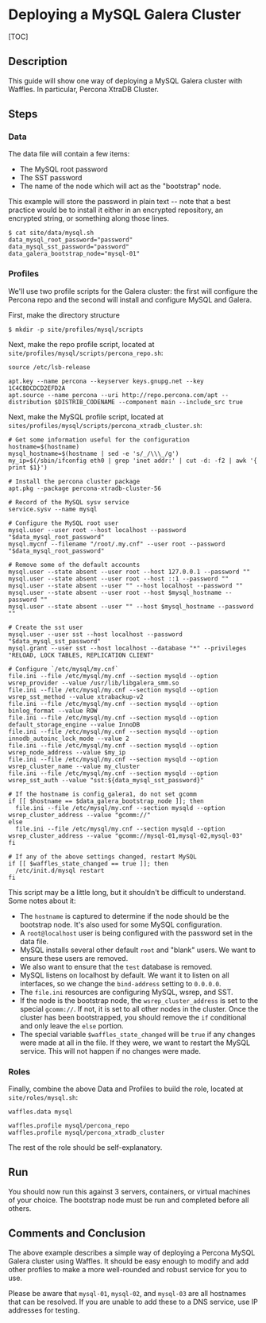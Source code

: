 # Deploying a MySQL Galera Cluster

[TOC]

## Description

This guide will show one way of deploying a MySQL Galera cluster with Waffles. In particular, Percona XtraDB Cluster.

## Steps

### Data

The data file will contain a few items:

* The MySQL root password
* The SST password
* The name of the node which will act as the "bootstrap" node.

This example will store the password in plain text -- note that a best practice would be to install it either in an encrypted repository, an encrypted string, or something along those lines.

```shell
$ cat site/data/mysql.sh
data_mysql_root_password="password"
data_mysql_sst_password="password"
data_galera_bootstrap_node="mysql-01"
```

### Profiles

We'll use two profile scripts for the Galera cluster: the first will configure the Percona repo and the second will install and configure MySQL and Galera.

First, make the directory structure

```shell
$ mkdir -p site/profiles/mysql/scripts
```

Next, make the repo profile script, located at `site/profiles/mysql/scripts/percona_repo.sh`:

```shell
source /etc/lsb-release

apt.key --name percona --keyserver keys.gnupg.net --key 1C4CBDCDCD2EFD2A
apt.source --name percona --uri http://repo.percona.com/apt --distribution $DISTRIB_CODENAME --component main --include_src true
```

Next, make the MySQL profile script, located at `sites/profiles/mysql/scripts/percona_xtradb_cluster.sh`:

```shell
# Get some information useful for the configuration
hostname=$(hostname)
mysql_hostname=$(hostname | sed -e 's/_/\\\_/g')
my_ip=$(/sbin/ifconfig eth0 | grep 'inet addr:' | cut -d: -f2 | awk '{ print $1}')

# Install the percona cluster package
apt.pkg --package percona-xtradb-cluster-56

# Record of the MySQL sysv service
service.sysv --name mysql

# Configure the MySQL root user
mysql.user --user root --host localhost --password "$data_mysql_root_password"
mysql.mycnf --filename "/root/.my.cnf" --user root --password "$data_mysql_root_password"

# Remove some of the default accounts
mysql.user --state absent --user root --host 127.0.0.1 --password ""
mysql.user --state absent --user root --host ::1 --password ""
mysql.user --state absent --user "" --host localhost --password ""
mysql.user --state absent --user root --host $mysql_hostname --password ""
mysql.user --state absent --user "" --host $mysql_hostname --password ""

# Create the sst user
mysql.user --user sst --host localhost --password "$data_mysql_sst_password"
mysql.grant --user sst --host localhost --database "*" --privileges "RELOAD, LOCK TABLES, REPLICATION CLIENT"

# Configure `/etc/mysql/my.cnf`
file.ini --file /etc/mysql/my.cnf --section mysqld --option wsrep_provider --value /usr/lib/libgalera_smm.so
file.ini --file /etc/mysql/my.cnf --section mysqld --option wsrep_sst_method --value xtrabackup-v2
file.ini --file /etc/mysql/my.cnf --section mysqld --option binlog_format --value ROW
file.ini --file /etc/mysql/my.cnf --section mysqld --option default_storage_engine --value InnoDB
file.ini --file /etc/mysql/my.cnf --section mysqld --option innodb_autoinc_lock_mode --value 2
file.ini --file /etc/mysql/my.cnf --section mysqld --option wsrep_node_address --value $my_ip
file.ini --file /etc/mysql/my.cnf --section mysqld --option wsrep_cluster_name --value my_cluster
file.ini --file /etc/mysql/my.cnf --section mysqld --option wsrep_sst_auth --value "sst:${data_mysql_sst_password}"

# If the hostname is config_galera1, do not set gcomm
if [[ $hostname == $data_galera_bootstrap_node ]]; then
  file.ini --file /etc/mysql/my.cnf --section mysqld --option wsrep_cluster_address --value "gcomm://"
else
  file.ini --file /etc/mysql/my.cnf --section mysqld --option wsrep_cluster_address --value "gcomm://mysql-01,mysql-02,mysql-03"
fi

# If any of the above settings changed, restart MySQL
if [[ $waffles_state_changed == true ]]; then
  /etc/init.d/mysql restart
fi
```

This script may be a little long, but it shouldn't be difficult to understand. Some notes about it:

* The `hostname` is captured to determine if the node should be the bootstrap node. It's also used for some MySQL configuration.
* A `root@localhost` user is being configured with the password set in the data file.
* MySQL installs several other default `root` and "blank" users. We want to ensure these users are removed.
* We also want to ensure that the `test` database is removed.
* MySQL listens on localhost by default. We want it to listen on all interfaces, so we change the `bind-address` setting to `0.0.0.0`.
* The `file.ini` resources are configuring MySQL, wsrep, and SST.
* If the node is the bootstrap node, the `wsrep_cluster_address` is set to the special `gcomm://`. If not, it is set to all other nodes in the cluster. Once the cluster has been bootstrapped, you should remove the `if` conditional and only leave the `else` portion.
* The special variable `$waffles_state_changed` will be `true` if any changes were made at all in the file. If they were, we want to restart the MySQL service. This will not happen if no changes were made.

### Roles

Finally, combine the above Data and Profiles to build the role, located at `site/roles/mysql.sh`:

```shell
waffles.data mysql

waffles.profile mysql/percona_repo
waffles.profile mysql/percona_xtradb_cluster
```

The rest of the role should be self-explanatory.

## Run

You should now run this against 3 servers, containers, or virtual machines of your choice. The bootstrap node must be run and completed before all others.

## Comments and Conclusion

The above example describes a simple way of deploying a Percona MySQL Galera cluster using Waffles. It should be easy enough to modify and add other profiles to make a more well-rounded and robust service for you to use.

Please be aware that `mysql-01`, `mysql-02`, and `mysql-03` are all hostnames that can be resolved. If you are unable to add these to a DNS service, use IP addresses for testing.
